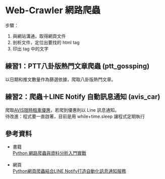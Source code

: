 # Web-Crawler 網路爬蟲
步驟：
1. 與網站溝通，取得網頁文件
2. 剖析文件，定位出要找的 html tag
3. 印出 tag 中的文字

## 練習1：PTT八卦版熱門文章爬蟲 (ptt_gossping)
以日期和推文數量作為篩選依據，爬取八卦版熱門文章。

## 練習2：爬蟲＋LINE Notify 自動訊息通知 (avis_car)
爬取[AVIS限時租車優惠](https://www.avis-taiwan.com/limited-offer.php)，若爬到優惠則以 Line 訊息通知。<br>
待改進：程式要一直啟著，目前是用 while+time.sleep 讓程式定期執行


## 參考資料
* 書籍 <br>
[Python 網路爬蟲與資料分析入門實戰](https://www.books.com.tw/products/0010800867) <br><br>
* 網頁 <br>
[Python網頁爬蟲結合LINE Notify打造自動化訊息通知服務](https://www.notion.so/a75a95465dc943939511faca4c0f8508?v=fac9558dfdd64b16a2b5381c5088cedc)
